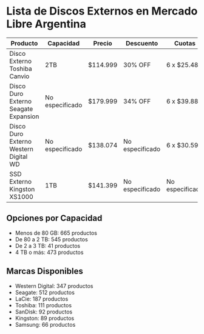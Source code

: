 # Lista de Discos Externos en Mercado Libre Argentina

| Producto | Capacidad | Precio | Descuento | Cuotas | Envío |
|----------|-----------|--------|-----------|--------|-------|
| Disco Externo Toshiba Canvio | 2TB | $114.999 | 30% OFF | 6 x $25.481 | Gratis |
| Disco Duro Externo Seagate Expansion | No especificado | $179.999 | 34% OFF | 6 x $39.884 | Gratis |
| Disco Duro Externo Western Digital WD | No especificado | $138.074 | No especificado | 6 x $30.594 | Gratis |
| SSD Externo Kingston XS1000 | 1TB | $141.399 | No especificado | No especificado | No especificado |

## Opciones por Capacidad
- Menos de 80 GB: 665 productos
- De 80 a 2 TB: 545 productos
- De 2 a 3 TB: 41 productos
- 4 TB o más: 473 productos

## Marcas Disponibles
- Western Digital: 347 productos
- Seagate: 512 productos
- LaCie: 187 productos
- Toshiba: 111 productos
- SanDisk: 92 productos
- Kingston: 89 productos
- Samsung: 66 productos
